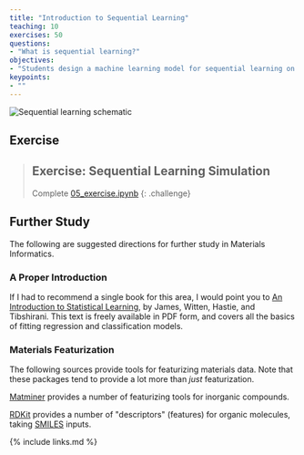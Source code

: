 ```yaml
---
title: "Introduction to Sequential Learning"
teaching: 10
exercises: 50
questions:
- "What is sequential learning?"
objectives:
- "Students design a machine learning model for sequential learning on materials science data."
keypoints:
- ""
---
```


![Sequential learning schematic](../../fig/sequential-learning.png)

## Exercise
<!-- -------------------------------------------------- -->

> ## Exercise: Sequential Learning Simulation
>
> Complete [05_exercise.ipynb](../files/exercises/05_exercise.ipynb)
{: .challenge}

## Further Study
<!-- -------------------------------------------------- -->

The following are suggested directions for further study in Materials Informatics.

### A Proper Introduction
<!-- ------------------------- -->

If I had to recommend a single book for this area, I would point you to [An
Introduction to Statistical
Learning](http://faculty.marshall.usc.edu/gareth-james/ISL/), by James, Witten,
Hastie, and Tibshirani. This text is freely available in PDF form, and covers
all the basics of fitting regression and classification models.

### Materials Featurization
<!-- ------------------------- -->

The following sources provide tools for featurizing materials data. Note that
these packages tend to provide a lot more than _just_ featurization.

[Matminer](https://hackingmaterials.lbl.gov/matminer/) provides a number of
featurizing tools for inorganic compounds.

[RDKit](https://www.rdkit.org/docs/GettingStartedInPython.html#descriptor-calculation)
provides a number of "descriptors" (features) for organic molecules, taking
[SMILES](https://en.wikipedia.org/wiki/Simplified_molecular-input_line-entry_system)
inputs.

{% include links.md %}
